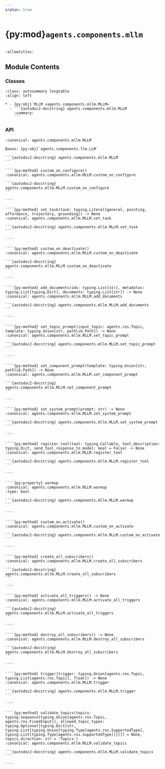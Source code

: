 ```yaml
---
orphan: true
---
```


# {py:mod}`agents.components.mllm`

```{py:module} agents.components.mllm
```

```{autodoc2-docstring} agents.components.mllm
:allowtitles:
```

## Module Contents

### Classes

````{list-table}
:class: autosummary longtable
:align: left

* - {py:obj}`MLLM <agents.components.mllm.MLLM>`
  - ```{autodoc2-docstring} agents.components.mllm.MLLM
    :summary:
    ```
````

### API

`````{py:class} MLLM(*, inputs: typing.List[typing.Union[agents.ros.Topic, agents.ros.FixedInput]], outputs: typing.List[agents.ros.Topic], model_client: agents.clients.model_base.ModelClient, config: typing.Optional[agents.config.MLLMConfig] = None, db_client: typing.Optional[agents.clients.db_base.DBClient] = None, trigger: typing.Union[agents.ros.Topic, typing.List[agents.ros.Topic], float] = 1.0, component_name: str, **kwargs)
:canonical: agents.components.mllm.MLLM

Bases: {py:obj}`agents.components.llm.LLM`

```{autodoc2-docstring} agents.components.mllm.MLLM
```

````{py:method} custom_on_configure()
:canonical: agents.components.mllm.MLLM.custom_on_configure

```{autodoc2-docstring} agents.components.mllm.MLLM.custom_on_configure
```

````

````{py:method} set_task(task: typing.Literal[general, pointing, affordance, trajectory, grounding]) -> None
:canonical: agents.components.mllm.MLLM.set_task

```{autodoc2-docstring} agents.components.mllm.MLLM.set_task
```

````

````{py:method} custom_on_deactivate()
:canonical: agents.components.mllm.MLLM.custom_on_deactivate

```{autodoc2-docstring} agents.components.mllm.MLLM.custom_on_deactivate
```

````

````{py:method} add_documents(ids: typing.List[str], metadatas: typing.List[typing.Dict], documents: typing.List[str]) -> None
:canonical: agents.components.mllm.MLLM.add_documents

```{autodoc2-docstring} agents.components.mllm.MLLM.add_documents
```

````

````{py:method} set_topic_prompt(input_topic: agents.ros.Topic, template: typing.Union[str, pathlib.Path]) -> None
:canonical: agents.components.mllm.MLLM.set_topic_prompt

```{autodoc2-docstring} agents.components.mllm.MLLM.set_topic_prompt
```

````

````{py:method} set_component_prompt(template: typing.Union[str, pathlib.Path]) -> None
:canonical: agents.components.mllm.MLLM.set_component_prompt

```{autodoc2-docstring} agents.components.mllm.MLLM.set_component_prompt
```

````

````{py:method} set_system_prompt(prompt: str) -> None
:canonical: agents.components.mllm.MLLM.set_system_prompt

```{autodoc2-docstring} agents.components.mllm.MLLM.set_system_prompt
```

````

````{py:method} register_tool(tool: typing.Callable, tool_description: typing.Dict, send_tool_response_to_model: bool = False) -> None
:canonical: agents.components.mllm.MLLM.register_tool

```{autodoc2-docstring} agents.components.mllm.MLLM.register_tool
```

````

````{py:property} warmup
:canonical: agents.components.mllm.MLLM.warmup
:type: bool

```{autodoc2-docstring} agents.components.mllm.MLLM.warmup
```

````

````{py:method} custom_on_activate()
:canonical: agents.components.mllm.MLLM.custom_on_activate

```{autodoc2-docstring} agents.components.mllm.MLLM.custom_on_activate
```

````

````{py:method} create_all_subscribers()
:canonical: agents.components.mllm.MLLM.create_all_subscribers

```{autodoc2-docstring} agents.components.mllm.MLLM.create_all_subscribers
```

````

````{py:method} activate_all_triggers() -> None
:canonical: agents.components.mllm.MLLM.activate_all_triggers

```{autodoc2-docstring} agents.components.mllm.MLLM.activate_all_triggers
```

````

````{py:method} destroy_all_subscribers() -> None
:canonical: agents.components.mllm.MLLM.destroy_all_subscribers

```{autodoc2-docstring} agents.components.mllm.MLLM.destroy_all_subscribers
```

````

````{py:method} trigger(trigger: typing.Union[agents.ros.Topic, typing.List[agents.ros.Topic], float]) -> None
:canonical: agents.components.mllm.MLLM.trigger

```{autodoc2-docstring} agents.components.mllm.MLLM.trigger
```

````

````{py:method} validate_topics(topics: typing.Sequence[typing.Union[agents.ros.Topic, agents.ros.FixedInput]], allowed_topic_types: typing.Optional[typing.Dict[str, typing.List[typing.Union[typing.Type[agents.ros.SupportedType], typing.List[typing.Type[agents.ros.SupportedType]]]]]] = None, topics_direction: str = 'Topics')
:canonical: agents.components.mllm.MLLM.validate_topics

```{autodoc2-docstring} agents.components.mllm.MLLM.validate_topics
```

````

`````
